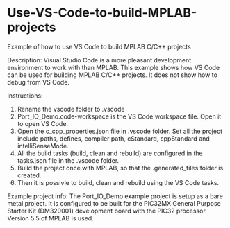# Use-VS-Code-to-build-MPLAB-projects
Example of how to use VS Code to build MPLAB C/C++ projects  

Description: Visual Studio Code is a more pleasant development environment to work with than MPLAB. This example shows how VS Code can be used for building MPLAB C/C++ projects. It does not show how to debug from VS Code.  

Instructions:
1. Rename the vscode folder to .vscode 
2. Port_IO_Demo.code-workspace is the VS Code workspace file. Open it to open VS Code. 
3. Open the c_cpp_properties.json file in .vscode folder. Set all the project include paths, defines, compiler path, cStandard, cppStandard and intelliSenseMode.
4. All the build tasks (build, clean and rebuild) are configured in the tasks.json file in the .vscode folder. 
5. Build the project once with MPLAB, so that the .generated_files folder is created.
6. Then it is possivle to build, clean and rebuild using the VS Code tasks.

Example project info: The Port_IO_Demo example project is setup as a bare metal project. It is configured to be built for the PIC32MX General Purpose Starter Kit (DM320001) development board with the PIC32 processor. Version 5.5 of MPLAB is used.
